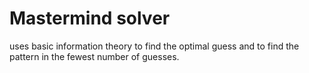 # Mastermind solver  
uses basic information theory to find the optimal guess and to find the pattern in the fewest number of guesses.
